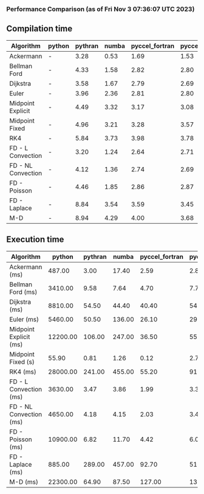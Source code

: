 ### Performance Comparison (as of Fri Nov  3 07:36:07 UTC 2023)
## Compilation time
Algorithm                 | python                    | pythran                   | numba                     | pyccel_fortran            | pyccel_c                 
------------------------- | ------------------------- | ------------------------- | ------------------------- | ------------------------- | -------------------------
Ackermann                 | -                         | 3.28                      | 0.53                      | 1.69                      | 1.53                     
Bellman Ford              | -                         | 4.33                      | 1.58                      | 2.82                      | 2.80                     
Dijkstra                  | -                         | 3.58                      | 1.67                      | 2.79                      | 2.69                     
Euler                     | -                         | 3.96                      | 2.36                      | 2.81                      | 2.80                     
Midpoint Explicit         | -                         | 4.49                      | 3.32                      | 3.17                      | 3.08                     
Midpoint Fixed            | -                         | 4.96                      | 3.21                      | 3.28                      | 3.57                     
RK4                       | -                         | 5.84                      | 3.73                      | 3.98                      | 3.78                     
FD - L Convection         | -                         | 3.20                      | 1.24                      | 2.64                      | 2.71                     
FD - NL Convection        | -                         | 4.12                      | 1.36                      | 2.74                      | 2.69                     
FD - Poisson              | -                         | 4.46                      | 1.85                      | 2.86                      | 2.87                     
FD - Laplace              | -                         | 8.84                      | 3.54                      | 3.59                      | 3.45                     
M-D                       | -                         | 8.94                      | 4.29                      | 4.00                      | 3.68                     

## Execution time
Algorithm                 | python                    | pythran                   | numba                     | pyccel_fortran            | pyccel_c                 
------------------------- | ------------------------- | ------------------------- | ------------------------- | ------------------------- | -------------------------
Ackermann (ms)            | 487.00                    | 3.00                      | 17.40                     | 2.59                      | 2.84                     
Bellman Ford (ms)         | 3410.00                   | 9.58                      | 7.64                      | 4.70                      | 7.73                     
Dijkstra (ms)             | 8810.00                   | 54.50                     | 44.40                     | 40.40                     | 54.70                    
Euler (ms)                | 5460.00                   | 50.50                     | 136.00                    | 26.10                     | 293.00                   
Midpoint Explicit (ms)    | 12200.00                  | 106.00                    | 247.00                    | 36.50                     | 559.00                   
Midpoint Fixed (s)        | 55.90                     | 0.81                      | 1.26                      | 0.12                      | 2.79                     
RK4 (ms)                  | 28000.00                  | 241.00                    | 455.00                    | 55.20                     | 913.00                   
FD - L Convection (ms)    | 3630.00                   | 3.47                      | 3.86                      | 1.99                      | 3.37                     
FD - NL Convection (ms)   | 4650.00                   | 4.18                      | 4.15                      | 2.03                      | 3.44                     
FD - Poisson (ms)         | 10900.00                  | 6.82                      | 11.70                     | 4.42                      | 6.01                     
FD - Laplace (ms)         | 885.00                    | 289.00                    | 457.00                    | 92.70                     | 512.00                   
M-D (ms)                  | 22300.00                  | 64.90                     | 87.50                     | 127.00                    | 137.00                   
